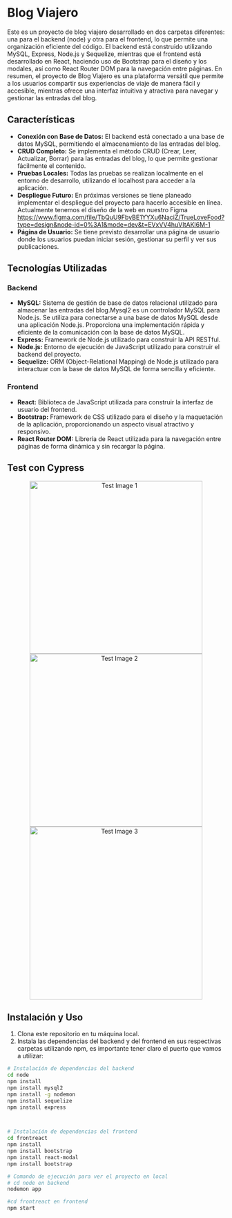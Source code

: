 # Blog Viajero

Este es un proyecto de blog viajero desarrollado en dos carpetas diferentes: una para el backend (node) y otra para el frontend, lo que permite una organización eficiente del código. El backend está construido utilizando MySQL, Express, Node.js y Sequelize, mientras que el frontend está desarrollado en React, haciendo uso de Bootstrap para el diseño y los modales, así como React Router DOM para la navegación entre páginas.
En resumen, el proyecto de Blog Viajero es una plataforma versátil que permite a los usuarios compartir sus experiencias de viaje de manera fácil y accesible, mientras ofrece una interfaz intuitiva y atractiva para navegar y gestionar las entradas del blog. 

## Características

- **Conexión con Base de Datos:** El backend está conectado a una base de datos MySQL, permitiendo el almacenamiento de las entradas del blog.
- **CRUD Completo:** Se implementa el método CRUD (Crear, Leer, Actualizar, Borrar) para las entradas del blog, lo que permite gestionar fácilmente el contenido.
- **Pruebas Locales:** Todas las pruebas se realizan localmente en el entorno de desarrollo, utilizando el localhost para acceder a la aplicación.
- **Despliegue Futuro:** En próximas versiones se tiene planeado implementar el despliegue del proyecto para hacerlo accesible en línea. Actualmente tenemos el diseño de la web en nuestro Figma https://www.figma.com/file/TbQuU9FbyBE1YYXu6NaciZ/TrueLoveFood?type=design&node-id=0%3A1&mode=dev&t=EVxVV4huVItAKl6M-1
- **Página de Usuario:** Se tiene previsto desarrollar una página de usuario donde los usuarios puedan iniciar sesión, gestionar su perfil y ver sus publicaciones.

## Tecnologías Utilizadas

### Backend

- **MySQL:** Sistema de gestión de base de datos relacional utilizado para almacenar las entradas del blog.Mysql2 es un controlador MySQL para Node.js. Se utiliza para conectarse a una base de datos MySQL desde una aplicación Node.js. Proporciona una implementación rápida y eficiente de la comunicación con la base de datos MySQL.
- **Express:** Framework de Node.js utilizado para construir la API RESTful.
- **Node.js:** Entorno de ejecución de JavaScript utilizado para construir el backend del proyecto.
- **Sequelize:** ORM (Object-Relational Mapping) de Node.js utilizado para interactuar con la base de datos MySQL de forma sencilla y eficiente.




### Frontend

- **React:** Biblioteca de JavaScript utilizada para construir la interfaz de usuario del frontend.
- **Bootstrap:** Framework de CSS utilizado para el diseño y la maquetación de la aplicación, proporcionando un aspecto visual atractivo y responsivo.
- **React Router DOM:** Librería de React utilizada para la navegación entre páginas de forma dinámica y sin recargar la página.

## Test con Cypress

<div align="center">
  <img src="https://github.com/angarce25/TrueLoveFood/assets/87614231/f104ba1c-5600-4636-ac08-37ca2093138e" alt="Test Image 1" width="400">
</div>

<div align="center">
  <img src="https://github.com/angarce25/TrueLoveFood/assets/87614231/57192377-d472-4091-a902-f9a8120917c0" alt="Test Image 2" width="400">
</div>

<div align="center">
  <img src="https://github.com/angarce25/TrueLoveFood/assets/87614231/6cdfa649-751e-4a1e-b235-c4aabacdff2a" alt="Test Image 3" width="400">
</div>



## Instalación y Uso

1. Clona este repositorio en tu máquina local.
2. Instala las dependencias del backend y del frontend en sus respectivas carpetas utilizando npm, es importante tener claro el puerto que vamos a utilizar:

```bash
# Instalación de dependencias del backend
cd node
npm install
npm install mysql2
npm install -g nodemon
npm install sequelize
npm install express



# Instalación de dependencias del frontend
cd frontreact
npm install
npm install bootstrap
npm install react-modal
npm install bootstrap

# Comando de ejecución para ver el proyecto en local
# cd node en backend
nodemon app

#cd frontreact en frontend
npm start

